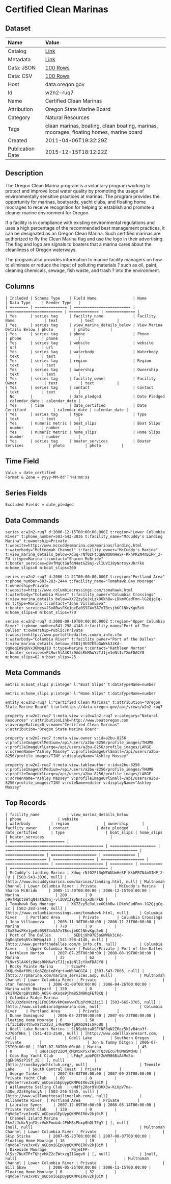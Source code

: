 # Certified Clean Marinas

## Dataset

| Name | Value |
| :--- | :---- |
| Catalog | [Link](https://catalog.data.gov/dataset/certified-clean-marinas-2da43) |
| Metadata | [Link](https://data.oregon.gov/api/views/w2n2-ruq7) |
| Data: JSON | [100 Rows](https://data.oregon.gov/api/views/w2n2-ruq7/rows.json?max_rows=100) |
| Data: CSV | [100 Rows](https://data.oregon.gov/api/views/w2n2-ruq7/rows.csv?max_rows=100) |
| Host | data.oregon.gov |
| Id | w2n2-ruq7 |
| Name | Certified Clean Marinas |
| Attribution | Oregon State Marine Board |
| Category | Natural Resources |
| Tags | clean marinas, boating, clean boating, marinas, moorages, floating homes, marine board |
| Created | 2011-04-06T19:32:29Z |
| Publication Date | 2015-12-15T18:12:22Z |

## Description

The Oregon Clean Marina program is a voluntary program working to protect and improve local water quality by promoting the usage of environmentally sensitive practices at marinas. The program provides the opportunity for marinas, boatyards, yacht clubs, and floating home moorages to receive recognition for helping to establish and promote a cleaner marine environment for Oregon.

If a facility is in compliance with existing environmental regulations and uses a high percentage of the recommended best management practices, it can be designated as an Oregon Clean Marina. Such certified marinas are authorized to fly the Clean Marina flag and use the logo in their advertising. The flag and logo are signals to boaters that a marina cares about the cleanliness of Oregon waterways.

The program also provides information to marine facility managers on how to eliminate or reduce the input of polluting materials ? such as oil, paint, cleaning chemicals, sewage, fish waste, and trash ? into the environment.

## Columns

```ls
| Included | Schema Type    | Field Name                | Name                      | Data Type     | Render Type   |
| ======== | ============== | ========================= | ========================= | ============= | ============= |
| Yes      | series tag     | facility_name             | Facility Name             | text          | text          |
| Yes      | series tag     | view_marina_details_below | View Marina Details Below | photo         | photo         |
| Yes      | series tag     | phone                     | Phone                     | phone         | phone         |
| Yes      | series tag     | website                   | website                   | url           | url           |
| Yes      | series tag     | waterbody                 | Waterbody                 | text          | text          |
| Yes      | series tag     | region                    | Region                    | text          | text          |
| Yes      | series tag     | ownership                 | Ownership                 | text          | text          |
| Yes      | series tag     | facility_owner            | Facility Owner            | text          | text          |
| Yes      | series tag     | contact                   | Contact                   | text          | text          |
| No       |                | date_pledged              | Date Pledged              | calendar_date | calendar_date |
| Yes      | time           | date_certified            | Date Certified            | calendar_date | calendar_date |
| Yes      | series tag     | type                      | Type                      | text          | text          |
| Yes      | numeric metric | boat_slips                | Boat Slips                | number        | number        |
| Yes      | numeric metric | home_slips                | Home Slips                | number        | number        |
| Yes      | series tag     | boater_services           | Boater Services           | photo         | photo         |
```

## Time Field

```ls
Value = date_certified
Format & Zone = yyyy-MM-dd'T'HH:mm:ss
```

## Series Fields

```ls
Excluded Fields = date_pledged
```

## Data Commands

```ls
series e:w2n2-ruq7 d:2006-12-15T00:00:00.000Z t:region="Lower Columbia River" t:phone_number=503-543-3836 t:facility_name="McCuddy's Landing Marina" t:ownership=Private t:website=http://www.mccuddysmarina.com/marinas/landing.html t:waterbody="Multnomah Channel" t:facility_owner="McCuddy's Marina" t:view_marina_details_below=Xduq-rNf02Ft3qWEWUUmHeSF-KkhPRZN4mSIHP_2-FU t:type=Marina t:contact="Sharon McBride" t:boater_services=p9vfMqCtSWfqN4atGZ9aj-vlIUVIJ8yNntsyxUhrFkU m:home_slips=0 m:boat_slips=200

series e:w2n2-ruq7 d:2006-11-21T00:00:00.000Z t:region="Portland Area" t:phone_number=503-283-2444 t:facility_name="Tomahawk Bay Moorage" t:ownership=Private t:website=http://www.columbiacrossings.com/tomahawk.html t:waterbody="Columbia River" t:facility_owner="Columbia Crossings" t:view_marina_details_below=XX7Zzy5eJxLzxOOkhBw-LDkmVCadFmn-lG2QjgCq-Ec t:type=Marina t:contact="John Villanueva" t:boater_services=JSx8BwsFKe1geEa0S9Z4v5A7xTBcsjbKClNkvKgu5eU m:home_slips=0 m:boat_slips=770

series e:w2n2-ruq7 d:2008-08-19T00:00:00.000Z t:region="Upper Columbia River" t:phone_number=541-298-4148 t:facility_name="Port of The Dalles" t:ownership=Public/Private t:website=http://www.portofthedalles.com/m_info.cfm t:waterbody="Columbia River" t:facility_owner="Port of the Dalles" t:view_marina_details_below=_6ED1j9h97E5oGWWkk3iKd-0gOeqIn9q6Vx36MpqJi0 t:type=Marina t:contact="Kathleen Norton" t:boater_services=PL9wr5lA4Kfz9AdsRkMAwYzTJ1je1eNlIcYXmFDACY8 m:home_slips=62 m:boat_slips=25
```

## Meta Commands

```ls
metric m:boat_slips p:integer l:"Boat Slips" t:dataTypeName=number

metric m:home_slips p:integer l:"Home Slips" t:dataTypeName=number

entity e:w2n2-ruq7 l:"Certified Clean Marinas" t:attribution="Oregon State Marine Board" t:url=https://data.oregon.gov/api/views/w2n2-ruq7

property e:w2n2-ruq7 t:meta.view v:id=w2n2-ruq7 v:category="Natural Resources" v:attributionLink=http://www.boatoregon.com v:averageRating=0 v:name="Certified Clean Marinas" v:attribution="Oregon State Marine Board"

property e:w2n2-ruq7 t:meta.view.owner v:id=a2bu-8256 v:profileImageUrlMedium=/api/users/a2bu-8256/profile_images/THUMB v:profileImageUrlLarge=/api/users/a2bu-8256/profile_images/LARGE v:screenName="Ashley Massey" v:profileImageUrlSmall=/api/users/a2bu-8256/profile_images/TINY v:displayName="Ashley Massey"

property e:w2n2-ruq7 t:meta.view.tableauthor v:id=a2bu-8256 v:profileImageUrlMedium=/api/users/a2bu-8256/profile_images/THUMB v:profileImageUrlLarge=/api/users/a2bu-8256/profile_images/LARGE v:screenName="Ashley Massey" v:profileImageUrlSmall=/api/users/a2bu-8256/profile_images/TINY v:roleName=editor v:displayName="Ashley Massey"
```

## Top Records

```ls
| facility_name            | view_marina_details_below                   | phone                | website                                                    | waterbody         | region               | ownership      | facility_owner     | contact            | date_pledged        | date_certified      | type                  | boat_slips | home_slips | boater_services                             | 
| ======================== | =========================================== | ==================== | ========================================================== | ================= | ==================== | ============== | ================== | ================== | =================== | =================== | ===================== | ========== | ========== | =========================================== | 
| McCuddy's Landing Marina | Xduq-rNf02Ft3qWEWUUmHeSF-KkhPRZN4mSIHP_2-FU | [503-543-3836, null] | [http://www.mccuddysmarina.com/marinas/landing.html, null] | Multnomah Channel | Lower Columbia River | Private        | McCuddy's Marina   | Sharon McBride     | 2005-11-30T00:00:00 | 2006-12-15T00:00:00 | Marina                | 200        | 0          | p9vfMqCtSWfqN4atGZ9aj-vlIUVIJ8yNntsyxUhrFkU | 
| Tomahawk Bay Moorage     | XX7Zzy5eJxLzxOOkhBw-LDkmVCadFmn-lG2QjgCq-Ec | [503-283-2444, null] | [http://www.columbiacrossings.com/tomahawk.html, null]     | Columbia River    | Portland Area        | Private        | Columbia Crossings | John Villanueva    | 2005-11-30T00:00:00 | 2006-11-21T00:00:00 | Marina                | 770        | 0          | JSx8BwsFKe1geEa0S9Z4v5A7xTBcsjbKClNkvKgu5eU | 
| Port of The Dalles       | _6ED1j9h97E5oGWWkk3iKd-0gOeqIn9q6Vx36MpqJi0 | [541-298-4148, null] | [http://www.portofthedalles.com/m_info.cfm, null]          | Columbia River    | Upper Columbia River | Public/Private | Port of the Dalles | Kathleen Norton    | 2007-07-25T00:00:00 | 2008-08-19T00:00:00 | Marina                | 25         | 62         | PL9wr5lA4Kfz9AdsRkMAwYzTJ1je1eNlIcYXmFDACY8 | 
| Rocky Pointe Marina      | 9cxwP4-OKQLds8af0MLiOq6Z6pie8YgrtueWb3AGGIA | [503-543-7003, null] | [http://rpmarina.com/marina_services.asp, null]            | Multnomah Channel | Lower Columbia River | Private        |                    | Stan Tonneson      | 2006-01-08T00:00:00 | 2006-04-26T00:00:00 | Marina with Boatyard  | 150        | 0          | 8k1TMZorpBVz8db_AO5K-oKsqe9jhm853N9KqFEf0KQ | 
| Columbia Ridge Marina    | 5RI9U3zdeV8trgJ1FmD5MXvkMOeoVwH7LqPcMK2iziI | [503-665-3705, null] | [http://www.columbiaridgemarina.com, null]                 | Columbia River    | Portland Area        | Private        |                    | Duane Dominguez    | 2006-03-23T00:00:00 | 2007-04-23T00:00:00 | Floating Home Moorage | 0          | 50         | rLf3JId0z4thvX871XZv3_i4kEMGFfg9XG29IsSFoUU | 
| Odell Lake Resort Marina | SLNSpkbiwDSFfNF6qN2Z6oz5k5vB4nu3f-kJ76ofHHs | [541-433-2540, null] | [http://www.odelllakeresort.com, null]                     | Odell Lake        | Southern Oregon      | Private        |                    | Jon & Tammy Ditgen | 2006-07-25T00:00:00 | 2007-07-30T00:00:00 | Marina                | 45         | 0          | u4usC6qY2IQM_dMQV5RPSxTWCPTQ38EcG7h0MeSWdvU | 
| Coos Bay Yacht Club      | LFdqF_apbPQEfZwW986BiA4MoSb-igEH9hSzP1Sf_zE | [, null]             | [http://coosbayyachtclub.org/, null]                       | Tenmile Lake      | South Central Coast  | Private        |                    | George Tinker      | 2007-08-02T00:00:00 | 2007-09-25T00:00:00 | Private Yacht Club    | 60         | 0          | FqVd6eTrve3xvOV_oGDpniGEpUypQKMP6IR6v2kj0iM | 
| Willamette Sailing Club  | uHdfj20or9YH3HX3w-KiUpV7ma-h3Uw_V2zEXg4ncyA | [503-246-5345, null] | [http://www.willamettesailingclub.com/, null]              | Willamette River  | Portland Area        | Private        |                    | Lauralee Symes     | 2007-12-09T00:00:00 | 2008-08-14T00:00:00 | Private Yacht Club    | 130        | 0          | FqVd6eTrve3xvOV_oGDpniGEpUypQKMP6IR6v2kj0iM | 
| Channel Island Marina    | Ekv2LJcNc5jnYXscVuKPmub4rJPhMSsPhxp0hQL7EgY | [, null]             | [null, null]                                               | Multnomah Channel | Lower Columbia River | Private        |                    | Skip Sticka        | 2007-05-23T00:00:00 | 2007-08-07T00:00:00 | Floating Home Moorage | 18         | 19         | FqVd6eTrve3xvOV_oGDpniGEpUypQKMP6IR6v2kj0iM | 
| Dikeside Moorage         | PmjeIFP-QlSsc7NuXTPrTQhjvhKZ2cZWtxzgIIGugv0 | [, null]             | [null, null]                                               | Multnomah Channel | Lower Columbia River | Private        |                    | Bill Shaw          | 2006-05-25T00:00:00 | 2006-11-15T00:00:00 | Floating Home Moorage | 0          | 32         | FqVd6eTrve3xvOV_oGDpniGEpUypQKMP6IR6v2kj0iM | 
```